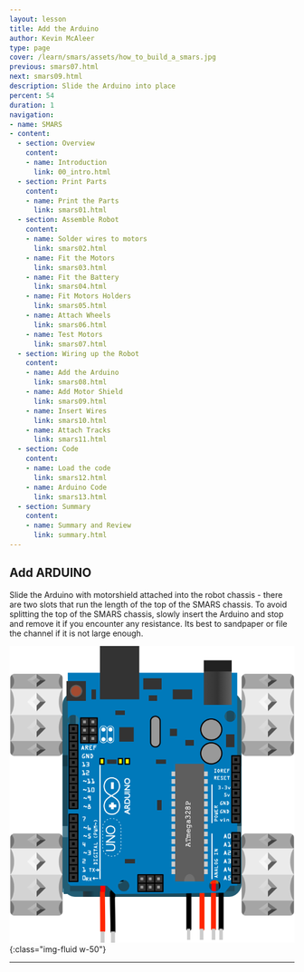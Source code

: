 ```yaml
---
layout: lesson
title: Add the Arduino
author: Kevin McAleer
type: page
cover: /learn/smars/assets/how_to_build_a_smars.jpg
previous: smars07.html
next: smars09.html
description: Slide the Arduino into place
percent: 54
duration: 1
navigation:
- name: SMARS
- content:
  - section: Overview
    content:
    - name: Introduction
      link: 00_intro.html
  - section: Print Parts
    content:
    - name: Print the Parts
      link: smars01.html
  - section: Assemble Robot
    content:
    - name: Solder wires to motors
      link: smars02.html
    - name: Fit the Motors
      link: smars03.html
    - name: Fit the Battery
      link: smars04.html
    - name: Fit Motors Holders
      link: smars05.html
    - name: Attach Wheels
      link: smars06.html
    - name: Test Motors
      link: smars07.html
  - section: Wiring up the Robot
    content:
    - name: Add the Arduino
      link: smars08.html
    - name: Add Motor Shield
      link: smars09.html
    - name: Insert Wires
      link: smars10.html
    - name: Attach Tracks
      link: smars11.html
  - section: Code
    content:
    - name: Load the code
      link: smars12.html
    - name: Arduino Code
      link: smars13.html
  - section: Summary
    content:
    - name: Summary and Review
      link: summary.html
---
```



## Add ARDUINO

Slide the Arduino with motorshield attached into the robot chassis - there are two slots that run the length of the top of the SMARS chassis. To avoid splitting the top of the SMARS chassis, slowly insert the Arduino and stop and remove it if you encounter any resistance. Its best to sandpaper or file the channel if it is not large enough.

![Arduino](assets/arduino.png){:class="img-fluid w-50"}

---
